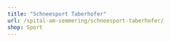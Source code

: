 ```yaml
---
title: "Schneesport Taberhofer"
url: /spital-am-semmering/schneesport-taberhofer/
shop: Sport
---
```

